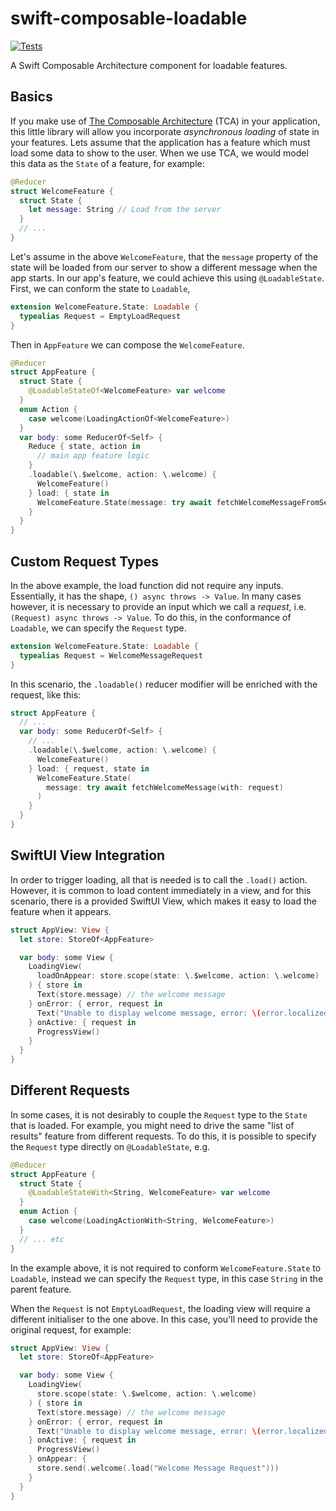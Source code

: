 # swift-composable-loadable

[![Tests](https://github.com/danthorpe/swift-composable-loadable/actions/workflows/tests.yml/badge.svg?branch=main)](https://github.com/danthorpe/swift-composable-loadable/actions/workflows/tests.yml)

A Swift Composable Architecture component for loadable features.

## Basics

If you make use of [The Composable Architecture](https://github.com/pointfreeco/swift-composable-architecture) (TCA) in your application, this little library will allow you incorporate _asynchronous loading_ of state in your features. Lets assume that the application has a feature which must load some data to show to the user. When we use TCA, we would model this data as the `State` of a feature, for example:

```swift
@Reducer
struct WelcomeFeature {
  struct State {
    let message: String // Load from the server
  }
  // ...
}
````

Let's assume in the above `WelcomeFeature`, that the `message` property of the state will be loaded from our server to show a different message when the app starts. In our app's feature, we could achieve this using `@LoadableState`. First, we can conform the state to `Loadable`,

```swift
extension WelcomeFeature.State: Loadable {
  typealias Request = EmptyLoadRequest
}
```

Then in `AppFeature` we can compose the `WelcomeFeature`.

```swift
@Reducer
struct AppFeature {
  struct State {
    @LoadableStateOf<WelcomeFeature> var welcome
  }
  enum Action {
    case welcome(LoadingActionOf<WelcomeFeature>)
  }
  var body: some ReducerOf<Self> {
    Reduce { state, action in
      // main app feature logic
    }
    .loadable(\.$welcome, action: \.welcome) {
      WelcomeFeature()
    } load: { state in
      WelcomeFeature.State(message: try await fetchWelcomeMessageFromServer())
    }
  }
}
```

## Custom Request Types

In the above example, the load function did not require any inputs. Essentially, it has the shape, `() async throws -> Value`. In many cases however, it is necessary to provide an input which we call a _request_, i.e. `(Request) async throws -> Value`. To do this, in the conformance of `Loadable`, we can specify the `Request` type.

```swift
extension WelcomeFeature.State: Loadable {
  typealias Request = WelcomeMessageRequest
}
```

In this scenario, the `.loadable()` reducer modifier will be enriched with the request, like this:

```swift
struct AppFeature {
  // ...
  var body: some ReducerOf<Self> {
    // ...
    .loadable(\.$welcome, action: \.welcome) {
      WelcomeFeature()
    } load: { request, state in
      WelcomeFeature.State(
        message: try await fetchWelcomeMessage(with: request)
      )
    }
  }
}
```

## SwiftUI View Integration

In order to trigger loading, all that is needed is to call the `.load()` action. However, it is common to load content immediately in a view, and for this scenario, there is a provided SwiftUI View, which makes it easy to load the feature when it appears.

```swift
struct AppView: View {
  let store: StoreOf<AppFeature>

  var body: some View {
    LoadingView(
      loadOnAppear: store.scope(state: \.$welcome, action: \.welcome)
    ) { store in
      Text(store.message) // the welcome message
    } onError: { error, request in
      Text("Unable to display welcome message, error: \(error.localizedDescription")
    } onActive: { request in
      ProgressView()
    }
  }
}
```

## Different Requests

In some cases, it is not desirably to couple the `Request` type to the `State` that is loaded. For example, you might need to drive the same "list of results" feature from different requests. To do this, it is possible to specify the `Request` type directly on `@LoadableState`, e.g.

```swift
@Reducer
struct AppFeature {
  struct State {
    @LoadableStateWith<String, WelcomeFeature> var welcome
  }
  enum Action {
    case welcome(LoadingActionWith<String, WelcomeFeature>)
  }
  // ... etc
}
```
In the example above, it is not required to conform `WelcomeFeature.State` to `Loadable`, instead we can specify the `Request` type, in this case `String` in the parent feature.

When the `Request` is not `EmptyLoadRequest`, the loading view will require a different initialiser to the one above. In this case, you'll need to provide the original request, for example:

```swift
struct AppView: View {
  let store: StoreOf<AppFeature>

  var body: some View {
    LoadingView(
      store.scope(state: \.$welcome, action: \.welcome)
    ) { store in
      Text(store.message) // the welcome message
    } onError: { error, request in
      Text("Unable to display welcome message, error: \(error.localizedDescription")
    } onActive: { request in
      ProgressView()
    } onAppear: {
      store.send(.welcome(.load("Welcome Message Request")))
    }
  }
}
```
